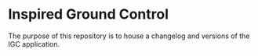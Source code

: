 # Inspired Ground Control

The purpose of this repository is to house a changelog and versions of the IGC application.
